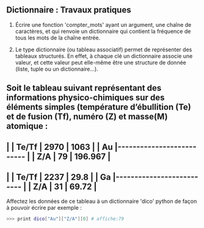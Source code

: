 ## Dictionnaire : Travaux pratiques

1. Écrire une fonction 'compter_mots' ayant un argument, une chaîne de caractères, et qui renvoie un dictionnaire qui contient la fréquence de tous les mots de la chaîne entrée.

2. Le type dictionnaire (ou tableau associatif) permet de représenter des tableaux structurés. En effet, à chaque clé un dictionnaire associe une valeur, et cette valeur peut elle-même être une structure de donnée (liste, tuple ou un dictionnaire...).

  Soit le tableau suivant représentant des informations physico-chimiques sur des éléments simples (température d’ébullition (Te) et de fusion (Tf), numéro (Z) et masse(M) atomique :
  --------------------------------
  |    | Te/Tf | 2970 |  1063    |
  | Au |--------------------------
  |    | Z/A   |  79  |  196.967 |
  --------------------------------
  |    | Te/Tf | 2237 |  29.8    |
  | Ga |--------------------------
  |    | Z/A   |  31  |  69.72   |
  --------------------------------

  Affectez les données de ce tableau à un dictionnaire 'dico' python de façon à pouvoir écrire par exemple :

  ```bash
  >>> print dico["Au"]["Z/A"][0] # affiche:79
  ```